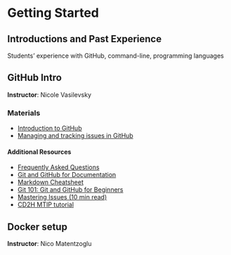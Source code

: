 # Getting Started

## Introductions and Past Experience

Students’ experience with GitHub, command-line, programming languages

## GitHub Intro

**Instructor**: Nicole Vasilevsky

### Materials

- [Introduction to GitHub](https://github.com/jamesaoverton/obook/blob/master/01a-Github/intro-to-github.md)
- [Managing and tracking issues in GitHub](https://github.com/jamesaoverton/obook/blob/master/01a-Github/github-issues.md)

#### Additional Resources

- [Frequently Asked Questions](https://docs.google.com/document/d/1UNNxrOpHm7B9hw2Xn2JP_O1DYa7tCHx8OYEC1r0YAyU/edit#)
- [Git and GitHub for Documentation](http://www.slideshare.net/annegentle/git-and-github-for-documentation)
- [Markdown Cheatsheet](https://github.com/adam-p/markdown-here/wiki/Markdown-Cheatsheet)
- [Git 101: Git and GitHub for Beginners](http://www.slideshare.net/HubSpot/git-101-git-and-github-for-beginners)
- [Mastering Issues (10 min read)](https://guides.github.com/features/issues/)
- [CD2H MTIP tutorial](https://data2health.github.io/mtip-tutorial/)

## Docker setup

**Instructor**: Nico Matentzoglu
